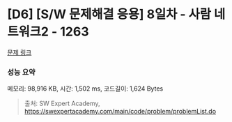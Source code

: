 # [D6] [S/W 문제해결 응용] 8일차 - 사람 네트워크2 - 1263 

[문제 링크](https://swexpertacademy.com/main/code/problem/problemDetail.do?contestProbId=AV18P2B6Iu8CFAZN) 

### 성능 요약

메모리: 98,916 KB, 시간: 1,502 ms, 코드길이: 1,624 Bytes



> 출처: SW Expert Academy, https://swexpertacademy.com/main/code/problem/problemList.do